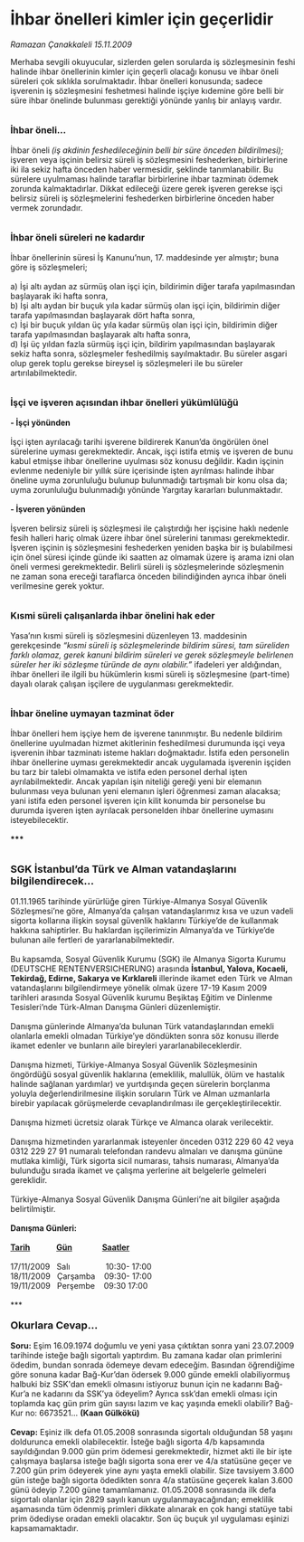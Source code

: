 # İhbar önelleri kimler için geçerlidir

*Ramazan Çanakkaleli 15.11.2009*

<div class="taraf_structure_2col_1zq">
<div class="margen_n">



 <p>Merhaba sevgili okuyucular, sizlerden gelen sorularda iş sözleşmesinin feshi halinde ihbar önellerinin kimler için geçerli olacağı konusu ve ihbar öneli süreleri çok sıklıkla sorulmaktadır. İhbar önelleri konusunda; sadece işverenin iş sözleşmesini feshetmesi halinde işçiye kıdemine göre belli bir süre ihbar önelinde bulunması gerektiği yönünde yanlış bir anlayış vardır.<b> <br/><br/><br/><font size="3">İhbar öneli...</font></b> <br/><br/>İhbar öneli<b> </b><i>(iş akdinin feshedileceğinin belli bir süre önceden bildirilmesi);</i> işveren veya işçinin belirsiz süreli iş sözleşmesini feshederken, birbirlerine iki ila sekiz hafta önceden haber vermesidir, şeklinde tanımlanabilir. Bu sürelere uyulmaması halinde taraflar birbirlerine ihbar tazminatı ödemek zorunda kalmaktadırlar. Dikkat edileceği üzere gerek işveren gerekse işçi belirsiz süreli iş sözleşmelerini feshederken birbirlerine önceden haber vermek zorundadır.<b> <br/><br/><br/><font size="3">İhbar öneli süreleri ne kadardır</font></b> <br/><br/>İhbar önellerinin süresi İş Kanunu’nun, 17. maddesinde yer almıştır; buna göre iş sözleşmeleri; <br/><br/>a) İşi altı aydan az sürmüş olan işçi için, bildirimin diğer tarafa yapılmasından başlayarak iki hafta sonra, <br/>b) İşi altı aydan bir buçuk yıla kadar sürmüş olan işçi için, bildirimin diğer tarafa yapılmasından başlayarak dört hafta sonra, <br/>c) İşi bir buçuk yıldan üç yıla kadar sürmüş olan işçi için, bildirimin diğer tarafa yapılmasından başlayarak altı hafta sonra, <br/>d) İşi üç yıldan fazla sürmüş işçi için, bildirim yapılmasından başlayarak sekiz hafta sonra, sözleşmeler feshedilmiş sayılmaktadır. Bu süreler asgari olup gerek toplu gerekse bireysel iş sözleşmeleri ile bu süreler artırılabilmektedir.<b> <br/><br/><br/><font size="3">İşçi ve işveren açısından ihbar önelleri yükümlülüğü <br/></font><br/>- İşçi yönünden</b> <br/><br/>İşçi işten ayrılacağı tarihi işverene bildirerek Kanun’da öngörülen önel sürelerine uyması gerekmektedir. Ancak, işçi istifa etmiş ve işveren de bunu kabul etmişse ihbar önellerine uyulması söz konusu değildir. Kadın işçinin evlenme nedeniyle bir yıllık süre içerisinde işten ayrılması halinde ihbar öneline uyma zorunluluğu bulunup bulunmadığı tartışmalı bir konu olsa da; uyma zorunluluğu bulunmadığı yönünde Yargıtay kararları bulunmaktadır.<b> <br/><br/>- İşveren yönünden</b> <br/><br/>İşveren belirsiz süreli iş sözleşmesi ile çalıştırdığı her işçisine haklı nedenle fesih halleri hariç olmak üzere ihbar önel sürelerini tanıması gerekmektedir. İşveren işçinin iş sözleşmesini feshederken yeniden başka bir iş bulabilmesi için önel süresi içinde günde iki saatten az olmamak üzere iş arama izni olan öneli vermesi gerekmektedir. Belirli süreli iş sözleşmelerinde sözleşmenin ne zaman sona ereceği taraflarca önceden bilindiğinden ayrıca ihbar öneli verilmesine gerek yoktur.<b> <br/><br/><br/><font size="3">Kısmi süreli çalışanlarda ihbar önelini hak eder</font></b> <br/><br/>Yasa’nın kısmi süreli iş sözleşmesini düzenleyen 13. maddesinin gerekçesinde <i>“kısmi süreli iş sözleşmelerinde bildirim süresi, tam süreliden farklı olamaz, gerek kanuni bildirim süreleri ve gerek sözleşmeyle belirlenen süreler her iki sözleşme türünde de aynı olabilir.”</i> ifadeleri yer aldığından, ihbar önelleri ile ilgili bu hükümlerin kısmi süreli iş sözleşmesine (part-time) dayalı olarak çalışan işçilere de uygulanması gerekmektedir.<b> <br/><br/><br/><font size="3">İhbar öneline uymayan tazminat öder</font></b><font size="3"> <br/></font><br/>İhbar önelleri hem işçiye hem de işverene tanınmıştır. Bu nedenle bildirim önellerine uyulmadan hizmet akitlerinin feshedilmesi durumunda işçi veya işverenin ihbar tazminatı isteme hakları doğmaktadır. İstifa eden personelin ihbar önellerine uyması gerekmektedir ancak uygulamada işverenin işçiden bu tarz bir talebi olmamakta ve istifa eden personel derhal işten ayrılabilmektedir. Ancak yapılan işin niteliği gereği yeni bir elemanın bulunması veya bulunan yeni elemanın işleri öğrenmesi zaman alacaksa; yani istifa eden personel işveren için kilit konumda bir personelse bu durumda işveren işten ayrılacak personelden ihbar önellerine uymasını isteyebilecektir. <b><br/><br/>***<br/><br/><br/><font size="4">SGK İstanbul’da Türk ve Alman vatandaşlarını bilgilendirecek...</font></b><font size="4"> <br/></font><br/>01.11.1965 tarihinde yürürlüğe giren Türkiye-Almanya Sosyal Güvenlik Sözleşmesi’ne göre, Almanya’da çalışan vatandaşlarımız kısa ve uzun vadeli sigorta kollarına ilişkin soysal güvenlik haklarını Türkiye’de de kullanmak hakkına sahiptirler. Bu haklardan işçilerimizin Almanya’da ve Türkiye’de bulunan aile fertleri de yararlanabilmektedir.<br/><br/>Bu kapsamda, Sosyal Güvenlik Kurumu (SGK) ile Almanya Sigorta Kurumu (DEUTSCHE RENTENVERSICHERUNG) arasında <b>İstanbul, Yalova, Kocaeli, Tekirdağ, Edirne, Sakarya ve Kırklareli</b> illerinde ikamet eden Türk ve Alman vatandaşlarını bilgilendirmeye yönelik olmak üzere 17-19 Kasım 2009 tarihleri arasında Sosyal Güvenlik kurumu Beşiktaş Eğitim ve Dinlenme Tesisleri’nde Türk-Alman Danışma Günleri düzenlemiştir. <br/><br/>Danışma günlerinde Almanya’da bulunan Türk vatandaşlarından emekli olanlarla emekli olmadan Türkiye’ye döndükten sonra söz konusu illerde ikamet edenler ve bunların aile bireyleri yararlanabileceklerdir. <br/><br/>Danışma hizmeti, Türkiye-Almanya Sosyal Güvenlik Sözleşmesinin öngördüğü sosyal güvenlik haklarına (emeklilik, malullük, ölüm ve hastalık halinde sağlanan yardımlar) ve yurtdışında geçen sürelerin borçlanma yoluyla değerlendirilmesine ilişkin soruların Türk ve Alman uzmanlarla birebir yapılacak görüşmelerde cevaplandırılması ile gerçekleştirilecektir. <br/><br/>Danışma hizmeti ücretsiz olarak Türkçe ve Almanca olarak verilecektir. <br/><br/>Danışma hizmetinden yararlanmak isteyenler önceden 0312 229 60 42 veya 0312 229 27 91 numaralı telefondan randevu almaları ve danışma gününe mutlaka kimliği, Türk sigorta sicil numarası, tahsis numarası, Almanya’da bulunduğu sırada ikamet ve çalışma yerlerine ait belgelerle gelmeleri gereklidir. <br/><br/>Türkiye-Almanya Sosyal Güvenlik Danışma Günleri’ne ait bilgiler aşağıda belirtilmiştir.<b> <br/><br/>Danışma Günleri:<u> <br/><br/>Tarih</u>              <u>Gün</u>                <u>Saatler</u></b> <br/><br/>17/11/2009   Salı                10:30- 17:00 <br/>18/11/2009   Çarşamba    09:30- 17:00 <br/>19/11/2009   Perşembe    09:30 17:00  <br/><br/>***<br/><b><br/><font size="4">Okurlara Cevap... <br/></font><br/>Soru:</b> Eşim 16.09.1974 doğumlu ve yeni yasa çıktıktan sonra yani 23.07.2009 tarihinde isteğe bağlı sigortalı yaptırdım. Bu zamana kadar olan primlerini ödedim, bundan sonrada ödemeye devam edeceğim. Basından öğrendiğime göre sonuna kadar Bağ-Kur’dan ödersek 9.000 günde emekli olabiliyormuş halbuki biz SSK'dan emekli olmasını istiyoruz bunun için ne kadarını Bağ-Kur’a ne kadarını da SSK’ya ödeyelim? Ayrıca ssk’dan emekli olması için toplamda kaç gün prim gün sayısı lazım ve kaç yaşında emekli olabilir? Bağ-Kur no: 6673521... <strong>(Kaan Gülkökü) <br/><br/>Cevap:</strong> Eşiniz ilk defa 01.05.2008 sonrasında sigortalı olduğundan 58 yaşını doldurunca emekli olabilecektir. İsteğe bağlı sigorta 4/b kapsamında sayıldığından 9.000 gün prim ödemesi gerekmektedir, hizmet akti ile bir işte çalışmaya başlarsa isteğe bağlı sigorta sona erer ve 4/a statüsüne geçer ve 7.200 gün prim ödeyerek yine aynı yaşta emekli olabilir. Size tavsiyem 3.600 gün isteğe bağlı sigorta ödedikten sonra 4/a statüsüne geçerek kalan 3.600 günü ödeyip 7.200 güne tamamlamanız. 01.05.2008 sonrasında ilk defa sigortalı olanlar için 2829 sayılı kanun uygulanmayacağından; emeklilik aşamasında tüm ödenmiş primleri dikkate alınarak en çok hangi statüye tabi prim ödediyse oradan emekli olacaktır. Son üç buçuk yıl uygulaması eşinizi kapsamamaktadır.</p>
<br/>
<br/>
<br/>



<br/>


<div id="taraf_not">
</div>

</div>


</div>
